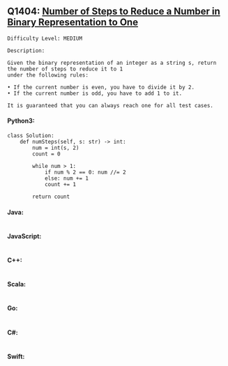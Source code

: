 ## Q1404: [Number of Steps to Reduce a Number in Binary Representation to One](https://leetcode.com/problems/number-of-steps-to-reduce-a-number-in-binary-representation-to-one/)

```
Difficulty Level: MEDIUM
```

```
Description:

Given the binary representation of an integer as a string s, return the number of steps to reduce it to 1
under the following rules:

• If the current number is even, you have to divide it by 2.
• If the current number is odd, you have to add 1 to it.

It is guaranteed that you can always reach one for all test cases.
```

#### Python3:

```
class Solution:
    def numSteps(self, s: str) -> int:
        num = int(s, 2)
        count = 0

        while num > 1:
            if num % 2 == 0: num //= 2
            else: num += 1
            count += 1

        return count
```

#### Java:

```

```

#### JavaScript:

```

```

#### C++:

```

```

#### Scala:

```

```

#### Go:

```

```

#### C#:

```

```

#### Swift:

```

```